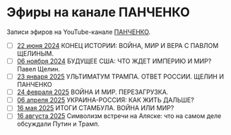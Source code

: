 # Эфиры на канале ПАНЧЕНКО

Записи эфиров на YouTube-канале [ПАНЧЕНКО](https://www.youtube.com/@PANCHENKODIANA).

- [ ] [22 июня 2024](2024_06_22.md) КОНЕЦ ИСТОРИИ: ВОЙНА, МИР И ВЕРА С ПАВЛОМ ЩЕЛИНЫМ.
- [ ] [06 ноября 2024](2024_11_06.md) БУДУЩЕЕ США: ЧТО ЖДЕТ ИМПЕРИЮ И МИР? Павел Щелин.
- [ ] [23 января 2025](2025_01_23.md) УЛЬТИМАТУМ ТРАМПА. ОТВЕТ РОССИИ. ЩЕЛИН И ПАНЧЕНКО
- [ ] [24 февраля 2025](2025_02_24.md) ВОЙНА И МИР. ПЕРЕЗАГРУЗКА.
- [ ] [06 апреля 2025](2025_04_06.md) УКРАИНА-РОССИЯ: КАК ЖИТЬ ДАЛЬШЕ?
- [ ] [16 мая 2025](2025_05_16.md) ИТОГИ СТАМБУЛА. ВОЙНА ИЛИ МИР?
- [ ] [16 августа 2025](2025_08_16.md) Символизм встречи на Аляске: что на самом деле обсуждали Путин и Трамп.
